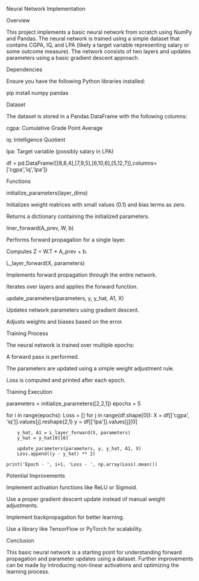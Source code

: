 Neural Network Implementation

Overview

This project implements a basic neural network from scratch using NumPy and Pandas. The neural network is trained using a simple dataset that contains CGPA, IQ, and LPA (likely a target variable representing salary or some outcome measure). The network consists of two layers and updates parameters using a basic gradient descent approach.

Dependencies

Ensure you have the following Python libraries installed:

pip install numpy pandas

Dataset

The dataset is stored in a Pandas DataFrame with the following columns:

cgpa: Cumulative Grade Point Average

iq: Intelligence Quotient

lpa: Target variable (possibly salary in LPA)

df = pd.DataFrame([[8,8,4],[7,9,5],[6,10,6],[5,12,7]],columns=['cgpa','iq','lpa'])

Functions

initialize_parameters(layer_dims)

Initializes weight matrices with small values (0.1) and bias terms as zero.

Returns a dictionary containing the initialized parameters.

liner_forward(A_prev, W, b)

Performs forward propagation for a single layer.

Computes Z = W.T * A_prev + b.

L_layer_forward(X, parameters)

Implements forward propagation through the entire network.

Iterates over layers and applies the forward function.

update_parameters(parameters, y, y_hat, A1, X)

Updates network parameters using gradient descent.

Adjusts weights and biases based on the error.

Training Process

The neural network is trained over multiple epochs:

A forward pass is performed.

The parameters are updated using a simple weight adjustment rule.

Loss is computed and printed after each epoch.

Training Execution

parameters = initialize_parameters([2,2,1])
epochs = 5

for i in range(epochs):
    Loss = []
    for j in range(df.shape[0]):
        X = df[['cgpa', 'iq']].values[j].reshape(2,1)
        y = df[['lpa']].values[j][0]

        y_hat, A1 = L_layer_forward(X, parameters)
        y_hat = y_hat[0][0]

        update_parameters(parameters, y, y_hat, A1, X)
        Loss.append((y - y_hat) ** 2)
    
    print('Epoch - ', i+1, 'Loss - ', np.array(Loss).mean())

Potential Improvements

Implement activation functions like ReLU or Sigmoid.

Use a proper gradient descent update instead of manual weight adjustments.

Implement backpropagation for better learning.

Use a library like TensorFlow or PyTorch for scalability.

Conclusion

This basic neural network is a starting point for understanding forward propagation and parameter updates using a dataset. Further improvements can be made by introducing non-linear activations and optimizing the learning process.